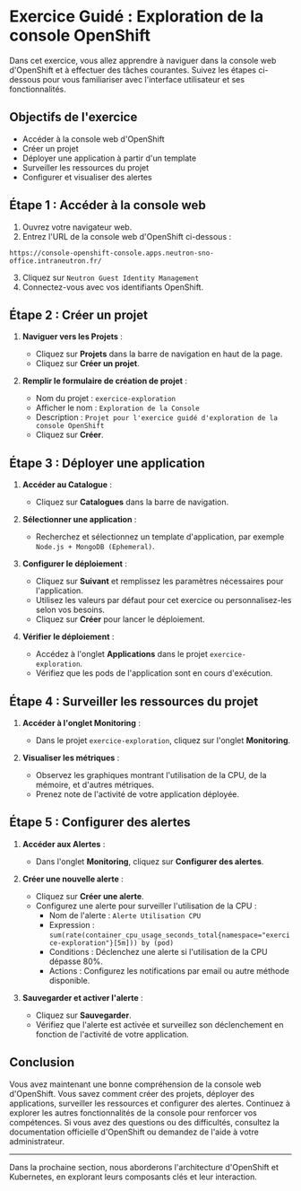 # Exercice Guidé : Exploration de la console OpenShift

Dans cet exercice, vous allez apprendre à naviguer dans la console web d'OpenShift et à effectuer des tâches courantes. Suivez les étapes ci-dessous pour vous familiariser avec l'interface utilisateur et ses fonctionnalités.

## Objectifs de l'exercice

- Accéder à la console web d'OpenShift
- Créer un projet
- Déployer une application à partir d'un template
- Surveiller les ressources du projet
- Configurer et visualiser des alertes

## Étape 1 : Accéder à la console web

1. Ouvrez votre navigateur web.
2. Entrez l'URL de la console web d'OpenShift ci-dessous :
```shell
https://console-openshift-console.apps.neutron-sno-office.intraneutron.fr/
```
3. Cliquez sur `Neutron Guest Identity Management`
4. Connectez-vous avec vos identifiants OpenShift.

## Étape 2 : Créer un projet

1. **Naviguer vers les Projets** :
   - Cliquez sur **Projets** dans la barre de navigation en haut de la page.
   - Cliquez sur **Créer un projet**.

2. **Remplir le formulaire de création de projet** :
   - Nom du projet : `exercice-exploration`
   - Afficher le nom : `Exploration de la Console`
   - Description : `Projet pour l'exercice guidé d'exploration de la console OpenShift`
   - Cliquez sur **Créer**.

## Étape 3 : Déployer une application

1. **Accéder au Catalogue** :
   - Cliquez sur **Catalogues** dans la barre de navigation.

2. **Sélectionner une application** :
   - Recherchez et sélectionnez un template d'application, par exemple `Node.js + MongoDB (Ephemeral)`.

3. **Configurer le déploiement** :
   - Cliquez sur **Suivant** et remplissez les paramètres nécessaires pour l'application.
   - Utilisez les valeurs par défaut pour cet exercice ou personnalisez-les selon vos besoins.
   - Cliquez sur **Créer** pour lancer le déploiement.

4. **Vérifier le déploiement** :
   - Accédez à l'onglet **Applications** dans le projet `exercice-exploration`.
   - Vérifiez que les pods de l'application sont en cours d'exécution.

## Étape 4 : Surveiller les ressources du projet

1. **Accéder à l'onglet Monitoring** :
   - Dans le projet `exercice-exploration`, cliquez sur l'onglet **Monitoring**.

2. **Visualiser les métriques** :
   - Observez les graphiques montrant l'utilisation de la CPU, de la mémoire, et d'autres métriques.
   - Prenez note de l'activité de votre application déployée.

## Étape 5 : Configurer des alertes

1. **Accéder aux Alertes** :
   - Dans l'onglet **Monitoring**, cliquez sur **Configurer des alertes**.

2. **Créer une nouvelle alerte** :
   - Cliquez sur **Créer une alerte**.
   - Configurez une alerte pour surveiller l'utilisation de la CPU :
     - Nom de l'alerte : `Alerte Utilisation CPU`
     - Expression : `sum(rate(container_cpu_usage_seconds_total{namespace="exercice-exploration"}[5m])) by (pod)`
     - Conditions : Déclenchez une alerte si l'utilisation de la CPU dépasse 80%.
     - Actions : Configurez les notifications par email ou autre méthode disponible.

3. **Sauvegarder et activer l'alerte** :
   - Cliquez sur **Sauvegarder**.
   - Vérifiez que l'alerte est activée et surveillez son déclenchement en fonction de l'activité de votre application.

## Conclusion

Vous avez maintenant une bonne compréhension de la console web d'OpenShift. Vous savez comment créer des projets, déployer des applications, surveiller les ressources et configurer des alertes. Continuez à explorer les autres fonctionnalités de la console pour renforcer vos compétences. Si vous avez des questions ou des difficultés, consultez la documentation officielle d'OpenShift ou demandez de l'aide à votre administrateur.

---

Dans la prochaine section, nous aborderons l'architecture d'OpenShift et Kubernetes, en explorant leurs composants clés et leur interaction.
